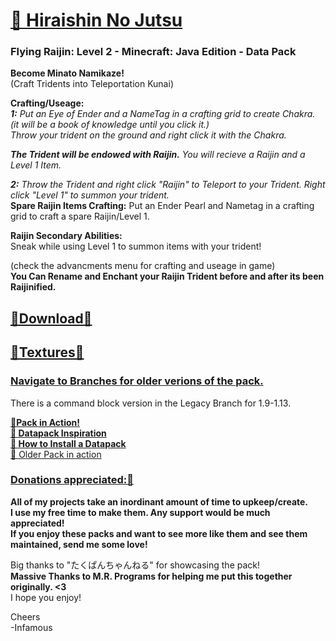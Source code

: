 # [🎥 Hiraishin No Jutsu](https://youtu.be/sQXLHzxXQDE)  
### Flying Raijin: Level 2 - Minecraft: Java Edition - Data Pack  

**Become Minato Namikaze!**   
(Craft Tridents into Teleportation Kunai)  

**Crafting/Useage:**   
_**1:** Put an Eye of Ender and a NameTag in a crafting grid to create Chakra. (it will be a book of knowledge until you click it.)  
Throw your trident on the ground and right click it with the Chakra._   

*__The Trident will be endowed with Raijin.__   You will recieve a Raijin and a Level 1 Item.*  

_**2:** Throw the Trident and right click "Raijin" to Teleport to your Trident.   Right click "Level 1" to summon your trident._    
**Spare Raijin Items Crafting:** Put an Ender Pearl and Nametag in a crafting grid to craft a spare Raijin/Level 1.    

**Raijin Secondary Abilities:**  
Sneak while using Level 1 to summon items with your trident!    

(check the advancments menu for crafting and useage in game)  
__You Can Rename and Enchant your Raijin Trident before and after its been Raijinified.__   


## [🔗Download🔗](https://github.com/InfamousMusicify/Flying-Raijin/archive/refs/heads/master.zip)   
## [🔗Textures🔗](https://github.com/InfamousMusicify/InHaus-Master)  
### [Navigate to Branches for older verions of the pack.](https://github.com/InfamousMusicify/Flying-Raijin/branches)

There is a command block version in the Legacy Branch for 1.9-1.13.

**[🔗Pack in Action!](https://youtu.be/sQXLHzxXQDE)  
[🔗 Datapack Inspiration](https://youtu.be/Fd_vSRkGlv8)  
[🔗 How to Install a Datapack](https://www.planetminecraft.com/blog/how-to-download-and-install-minecraft-data-packs/)**  
[🔗 Older Pack in action](https://youtu.be/dOuJNRJvqmY)  

### [Donations appreciated:🔗](https://www.patreon.com/InfamousMusicify) 
__All of my projects take an inordinant amount of time to upkeep/create.  
I use my free time to make them.  Any support would be much appreciated!  
If you enjoy these packs and want to see more like them and see them maintained, send me some love!__  

Big thanks to "たくぱんちゃんねる" for showcasing the pack!  
**Massive Thanks to M.R. Programs for helping me put this together originally. <3**  
I hope you enjoy!  

Cheers  
-Infamous
